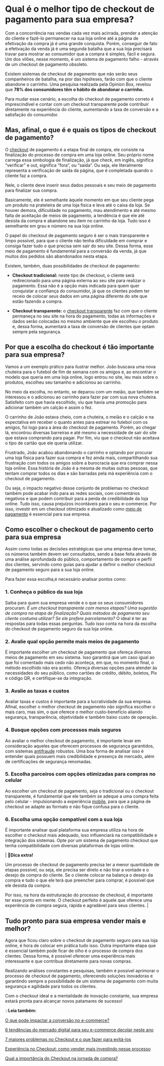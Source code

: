 # Qual é o melhor tipo de checkout de pagamento para sua empresa?

Com a concorrência nas vendas cada vez mais acirrada, prender a atenção do cliente e fazê-lo permanecer na sua loja online até a página de efetivação da compra já é uma grande conquista. Porém, conseguir de fato a efetivação da venda já é uma segunda batalha que a sua loja precisará travar para mostrar ao consumidor que a compra é simples, fácil e segura. Um dos vilões, nesse momento, é um sistema de pagamento falho - através de um checkout de pagamento obsoleto.

Existem sistemas de checkout de pagamento que não serão seus companheiros de batalha, na pior das hipóteses, farão com que o cliente abandone o carrinho. Uma pesquisa realizada pela Opinion Box, revelou que **78% dos consumidores têm o hábito de abandonar o carrinho.**

Para mudar esse cenário, a escolha do checkout de pagamento correto é imprescindível e contar com um checkout transparente pode contribuir diretamente na experiência do cliente, aumentando a taxa de conversão e a satisfação do consumidor.

## Mas, afinal, o que é e quais os tipos de checkout de pagamento?

O [checkout](https://meubolso.mercadopago.com.br/vantagens-cobrar-com-checkout) de pagamento é a etapa final de compra, ele consiste na finalização do processo de compra em uma loja online. Seu próprio nome carrega essa simbologia de finalização, já que check, em inglês, significa “verificar” e out, significa “fora”, ou “saída”. Ou seja, ele literalmente representa a verificação de saída da página, que é completada quando o cliente faz a compra.

Nele, o cliente deve inserir seus dados pessoais e seu meio de pagamento para finalizar sua compra.

Basicamente, ele é semelhante àquele momento em que seu cliente pega um produto na prateleira de uma loja física e leva até o caixa da loja. Se houver demora, dificuldade no pagamento, mau atendimento e até mesmo falta de aceitação de meios de pagamento, a tendência é que ele até desista da compra e abandone seu item no carrinho da loja. Tudo isso é semelhante em grau e número na sua loja online.

O papel do checkout de pagamento seguro é ser o mais transparente e limpo possível, para que o cliente não tenha dificuldade em comprar e consiga fazer tudo o que precisa sem sair do seu site. Dessa forma, esse meio de pagamento é fundamental para a conversão da venda, já que muitos dos pedidos são abandonados nesta etapa.

Existem, também, duas possibilidades de checkout de pagamento:

- **Checkout tradicional:** neste tipo de checkout, o cliente será redirecionado para uma página externa ao seu site para realizar o pagamento. Essa não é a opção mais indicada para quem quer conquistar a confiança do consumidor, já que os clientes podem ter receio de colocar seus dados em uma página diferente do site que estão fazendo a compra.

- **Checkout transparente:** o [checkout transparente](https://meubolso.mercadopago.com.br/o-que-e-checkout-transparente) faz com que o cliente permaneça no seu site na hora do pagamento, todas as informações e dados serão colocadas no mesmo ambiente que ele escolheu o produto e, dessa forma, aumentará a taxa de conversão de clientes que optam sempre pela segurança.

## Por que a escolha do checkout é tão importante para sua empresa?

Vamos a um exemplo prático para ilustrar melhor. João buscava uma nova chuteira para o futebol de fim de semana com os amigos e, ao encontrar o modelo que queria em uma loja online, logo entrou no site, leu mais sobre o produtos, escolheu seu tamanho e adicionou ao carrinho.

No meio da escolha, no entanto, se deparou com um meião, que também se interessou e o adicionou ao carrinho para fazer par com sua nova chuteira. Satisfeito com que havia escolhido, viu que havia uma promoção para adicionar também um calção e assim o fez.

O carrinho de João estava cheio, com a chuteira, o meião e o calção e na expectativa em receber o quanto antes para estrear no futebol com os amigos, foi logo para a área do checkout de pagamento. Porém, ao chegar lá, encontrou diversas barreiras e até mesmo a necessidade de sair do site que estava comprando para pagar. Por fim, viu que o checkout não aceitava o tipo de cartão que ele queria utilizar.

Frustrado, João acabou abandonando o carrinho e optando por procurar uma loja física para fazer sua compra e fez ainda mais, compartilhando sua frustração com todos os amigos sobre a burocracia que era comprar nessa loja online. Essa história de João é a mesma de muitas outras pessoas, que tentam comprar todos os dias e são barradas pela má experiência com o checkout de pagamento.

Ou seja, o impacto negativo desse conjunto de problemas no checkout também pode acabar indo para as redes sociais, com comentários negativos e que podem contribuir para a perda de credibilidade da loja online. Tudo isso, causa prejuízos incontáveis para o seu e-commerce. Por isso, investir em um checkout otimizado e atualizado como [meio de pagamento](https://meubolso.mercadopago.com.br/12-dicas-de-como-escolher-um-meio-de-pagamento-para-sua-loja-on-line) é essencial para sua empresa.

## Como escolher o checkout de pagamento certo para sua empresa

Assim como todas as decisões estratégicas que uma empresa deve tomar, os números também devem ser consultados, sendo a base feita através de uma análise aprofundada do público, comportamento de compra e perfil dos clientes, servindo como guias para ajudar a definir o melhor checkout de pagamento seguro para a sua loja online.

Para fazer essa escolha,é necessário analisar pontos como:

### 1. Conheça o público da sua loja

Saiba para quem sua empresa vende e o que os seus consumidores procuram. *É um checkout transparente com menos etapas? Uma sugestão de compra na etapa de finalização? Quais métodos de pagamento seu cliente costuma utilizar? Se ele prefere parcelamento?* O ideal é ter as respostas para todas essas perguntas. Tudo isso conta na hora da escolha do checkout de pagamento seguro da sua loja online.

### 2. Avalie qual opção permite mais meios de pagamento

É importante escolher um checkout de pagamento que ofereça diversos meios de pagamento em seu sistema. Isso garantirá que um caso igual ao que foi comentado mais cedo não aconteça, em que, no momento final, o método escolhido não era aceito. Ofereça diversas opções para atender às necessidades do seu público, como cartões de crédito, débito, boletos, Pix e código QR, e certifique-se da integração.

### 3. Avalie as taxas e custos

Avaliar taxas e custos é importante para a lucratividade da sua empresa. Afinal, escolher o melhor checkout de pagamento não significa escolher o mais caro, mas sim, o que oferece o melhor custo-benefício aliando segurança, transparência, objetividade e também baixo custo de operação.

### 4. Busque opções com processos mais seguros

Ao avaliar o melhor checkout de pagamento, é importante levar em consideração aqueles que oferecem processos de segurança garantidos, com sistemas [antifraude](https://meubolso.mercadopago.com.br/antifraude-saiba-como-reduzir-recusas-cartao-no-e-commerce) robustos. Uma boa forma de analisar isso é entender quais possuem mais credibilidade e presença de mercado, além de certificações de segurança renomadas.

### 5. Escolha parceiros com opções otimizadas para compras no celular

Ao escolher um checkout de pagamento, seja o tradicional ou o checkout transparente, é fundamental que ele também se adeque a uma compra feita pelo celular - impulsionando a experiência [mobile](https://meubolso.mercadopago.com.br/pt-br/otimizar-experiencia-de-compra-mobile-m-commerce), para que a página de checkout se adapte ao formato e não fique confusa para o cliente.

### 6. Escolha uma opção compatível com a sua loja

É importante analisar qual plataforma sua empresa utiliza na hora de escolher o checkout mais adequado, isso influenciará na compatibilidade e integração dos sistemas. Opte por um sistema de pagamento checkout que tenha compatibilidade com diversas plataformas de lojas online.

| 🤩**Dica extra!**

Um processo de checkout de pagamento precisa ter a menor quantidade de etapas possível, ou seja, ele precisa ser direto e não tirar a vontade e o desejo da compra do cliente. Se o cliente colocar na balança o desejo da compra e tudo o que ele terá que preencher para comprar, é possível que ele desista da compra.

Por isso, na hora da estruturação do processo de checkout, é importante ter esse ponto em mente. O checkout perfeito é aquele que oferece uma experiência de compra segura, rápida e agradável para seus clientes. |

## Tudo pronto para sua empresa vender mais e melhor?

Agora que ficou claro sobre o checkout de pagamento seguro para sua loja online, é hora de colocar em prática tudo isso. Outra importante etapa que é essencial também pode ficar de olho é o processo de compra dos clientes. Dessa forma, é possível oferecer uma experiência mais interessante e que contribua diretamente para novas compras.

Realizando análises constantes e pesquisas, também é possível aprimorar o processo de checkout de pagamento, oferecendo soluções inovadoras e garantindo sempre a possibilidade de um sistema de pagamento com muita segurança e agilidade para todos os clientes.

Com o checkout ideal e a mentalidade de inovação constante, sua empresa estará pronta para alcançar novos patamares de sucesso!

💡**Leia também:**

[O que pode impactar a conversão no e-commerce?](https://meubolso.mercadopago.com.br/conversao-no-e-commerce)

[6 tendências do mercado digital para seu e-commerce decolar neste ano](https://meubolso.mercadopago.com.br/tendencias-do-mercado-digital-para-e-commerce)

[7 maiores problemas no Checkout e o que fazer para evitá-los](https://meubolso.mercadopago.com.br/7-maiores-problemas-no-checkout-e-o-que-fazer-para-evita-los)

[Experiência no Checkout: como vender mais investindo nesse processo](https://meubolso.mercadopago.com.br/como-vender-mais-com-uma-experiencia-incrivel-de-checkout)

[Qual a importância do Checkout na jornada de compra?](https://meubolso.mercadopago.com.br/qual-a-importancia-do-checkout-na-jornada-de-compra)